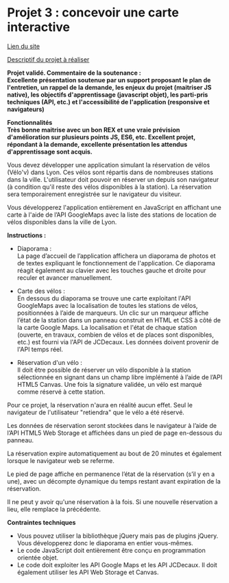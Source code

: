 # Projet 3 : concevoir une carte interactive

[Lien du site](https://velos.cecile-thienard.fr/)

[Descriptif du projet à réaliser](https://openclassrooms.com/fr/projects/concevez-une-carte-interactive-de-location-de-velos) 

 
**Projet validé. Commentaire de la soutenance :  
Excellente présentation soutenue par un support proposant le plan de l'entretien, un rappel de la demande, les enjeux du projet (maitriser JS native), les objectifs d'apprentissage (javascript objet), les parti-pris techniques (API, etc.) et l'accessibilité de l'application (responsive et navigateurs)**

**Fonctionnalités  
Très bonne maitrise avec un bon REX et une vraie prévision d'amélioration sur plusieurs points JS, ES6, etc.
Excellent projet, répondant à la demande, excellente présentation les attendus d'apprentissage sont acquis.**

Vous devez développer une application simulant la réservation de vélos (Vélo'v) dans Lyon. Ces vélos sont répartis dans de nombreuses stations dans la ville. L'utilisateur doit pouvoir en réserver un depuis son navigateur (à condition qu'il reste des vélos disponibles à la station). La réservation sera temporairement enregistrée sur le navigateur du visiteur.

Vous développerez l'application entièrement en JavaScript en affichant une carte à l'aide de l’API GoogleMaps avec la liste des stations de location de vélos disponibles dans la ville de Lyon.

**Instructions :**
* Diaporama :  
La page d’accueil de l’application affichera un diaporama de photos et de textes expliquant le fonctionnement de l'application. Ce diaporama réagit également au clavier avec les touches gauche et droite pour reculer et avancer manuellement.

* Carte des vélos :  
En dessous du diaporama se trouve une carte exploitant l'API GoogleMaps avec la localisation de toutes les stations de vélos, positionnées à l’aide de marqueurs.
Un clic sur un marqueur affiche l’état de la station dans un panneau construit en HTML et CSS à côté de la carte Google Maps. La localisation et l'état de chaque station (ouverte, en travaux, combien de vélos et de places sont disponibles, etc.) est fourni via l'API de JCDecaux. Les données doivent provenir de l'API temps réel.

* Réservation d'un vélo :  
Il doit être possible de réserver un vélo disponible à la station sélectionnée en signant dans un champ libre implémenté à l’aide de l’API HTML5 Canvas. Une fois la signature validée, un vélo est marqué comme réservé à cette station.

Pour ce projet, la réservation n'aura en réalité aucun effet. Seul le navigateur de l'utilisateur "retiendra" que le vélo a été réservé.

Les données de réservation seront stockées dans le navigateur à l’aide de l’API HTML5 Web Storage et affichées dans un pied de page en­-dessous du panneau.

La réservation expire automatiquement au bout de 20 minutes et également lorsque le navigateur web se referme.

Le pied de page affiche en permanence l’état de la réservation (s’il y en a une), avec un décompte dynamique du temps restant avant expiration de la réservation.

Il ne peut y avoir qu'une réservation à la fois. Si une nouvelle réservation a lieu, elle remplace la précédente.

**Contraintes techniques**  
* Vous pouvez utiliser la bibliothèque jQuery mais pas de plugins jQuery. Vous développerez donc le diaporama en entier vous-mêmes.
* Le code JavaScript doit entièrement être conçu en programmation orientée objet. 
* Le code doit exploiter les API Google Maps et les API JCDecaux. Il doit également utiliser les API Web Storage et Canvas.
